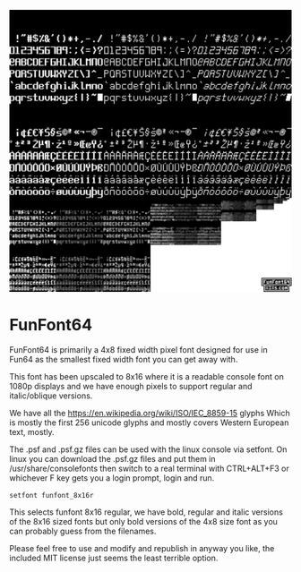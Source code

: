 
![FunFont64](https://github.com/xriss/fun64/blob/master/art/funfont64/funfont64_mips.fat.png "FunFont64")

FunFont64
=========

FunFont64 is primarily a 4x8 fixed width pixel font designed for use in 
Fun64 as the smallest fixed width font you can get away with.

This font has been upscaled to 8x16 where it is a readable console font 
on 1080p displays and we have enough pixels to support regular and 
italic/oblique versions.

We have all the https://en.wikipedia.org/wiki/ISO/IEC_8859-15 glyphs 
Which is mostly the first 256 unicode glyphs and mostly covers Western 
European text, mostly.

The .psf and .psf.gz files can be used with the linux console via setfont.
On linux you can download the .psf.gz files and put them in /usr/share/consolefonts then
switch to a real terminal with CTRL+ALT+F3 or whichever F key gets you a login prompt,
login and run.

	setfont funfont_8x16r

This selects funfont 8x16 regular, we have bold, regular and italic versions
of the 8x16 sized fonts but only bold versions of the 4x8 size font as you can
probably guess from the filenames.

Please feel free to use and modify and republish in anyway you like, the 
included MIT license just seems the least terrible option.
